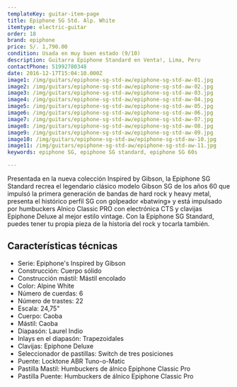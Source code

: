 ```yaml
---
templateKey: guitar-item-page
title: Epiphone SG Std. Alp. White
itemtype: electric-guitar
order: 18
brand: epiphone
price: S/. 1,790.00
condition: Usada en muy buen estado (9/10)
description: Guitarra Epiphone Standard en Venta!, Lima, Peru
contactPhone: 51992780348
date: 2016-12-17T15:04:10.000Z
image1: /img/guitars/epiphone-sg-std-aw/epiphone-sg-std-aw-01.jpg
image2: /img/guitars/epiphone-sg-std-aw/epiphone-sg-std-aw-02.jpg
image3: /img/guitars/epiphone-sg-std-aw/epiphone-sg-std-aw-03.jpg
image4: /img/guitars/epiphone-sg-std-aw/epiphone-sg-std-aw-04.jpg
image5: /img/guitars/epiphone-sg-std-aw/epiphone-sg-std-aw-05.jpg
image6: /img/guitars/epiphone-sg-std-aw/epiphone-sg-std-aw-06.jpg
image7: /img/guitars/epiphone-sg-std-aw/epiphone-sg-std-aw-07.jpg
image8: /img/guitars/epiphone-sg-std-aw/epiphone-sg-std-aw-08.jpg
image9: /img/guitars/epiphone-sg-std-aw/epiphone-sg-std-aw-09.jpg
image10: /img/guitars/epiphone-sg-std-aw/epiphone-sg-std-aw-10.jpg
image11: /img/guitars/epiphone-sg-std-aw/epiphone-sg-std-aw-11.jpg
keywords: epiphone SG, epiphone SG standard, epiphone SG 60s

---
```

Presentada en la nueva colección Inspired by Gibson, la Epiphone SG Standard recrea el legendario clásico modelo Gibson SG de los años 60 que impulsó la primera generación de bandas de hard rock y heavy metal, presenta el histórico perfil SG con golpeador «batwing» y está impulsado por humbuckers Alnico Classic PRO con electrónica CTS y clavijas Epiphone Deluxe al mejor estilo vintage. Con la Epiphone SG Standard, puedes tener tu propia pieza de la historia del rock y tocarla también.

## Características técnicas

* Serie: Epiphone's Inspired by Gibson
* Construcción: Cuerpo sólido
* Construcción mástil: Mástil encolado
* Color: Alpine White
* Número de cuerdas: 6
* Número de trastes: 22
* Escala: 24,75"
* Cuerpo: Caoba
* Mástil: Caoba
* Diapasón: Laurel Indio
* Inlays en el diapasón: Trapezoidales
* Clavijas: Epiphone Deluxe
* Seleccionador de pastillas: Switch de tres posiciones
* Puente: Locktone ABR Tuno-o-Matic
* Pastilla Mastil: Humbuckers de álnico Epiphone Classic Pro
* Pastilla Puente: Humbuckers de álnico Epiphone Classic Pro